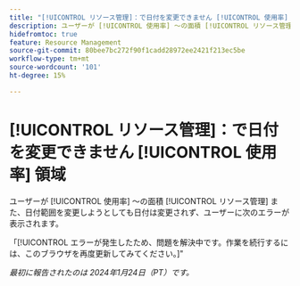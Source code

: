 ```yaml
---
title: "[!UICONTROL リソース管理]：で日付を変更できません [!UICONTROL 使用率] area"
description: ユーザーが [!UICONTROL 使用率] ～の面積 [!UICONTROL リソース管理] また、日付範囲を変更しようとしても、日付は変更されず、ユーザーにエラーが表示されます。」
hidefromtoc: true
feature: Resource Management
source-git-commit: 80bee7bc272f90f1cadd28972ee2421f213ec5be
workflow-type: tm+mt
source-wordcount: '101'
ht-degree: 15%

---
```



# [!UICONTROL リソース管理]：で日付を変更できません [!UICONTROL 使用率] 領域

ユーザーが [!UICONTROL 使用率] ～の面積 [!UICONTROL リソース管理] また、日付範囲を変更しようとしても日付は変更されず、ユーザーに次のエラーが表示されます。

「[!UICONTROL エラーが発生したため、問題を解決中です。作業を続行するには、このブラウザを再度更新してみてください。]&quot;

_最初に報告されたのは 2024年1月24日（PT）です。_
